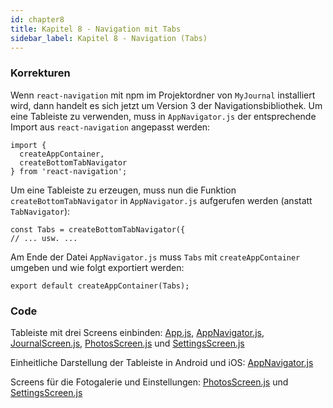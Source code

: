 ```yaml
---
id: chapter8
title: Kapitel 8 - Navigation mit Tabs
sidebar_label: Kapitel 8 - Navigation (Tabs)
---
```


### Korrekturen

Wenn `react-navigation` mit npm im Projektordner von `MyJournal` installiert wird, dann handelt es 
sich jetzt um Version 3 der Navigationsbibliothek. Um eine Tableiste zu verwenden, muss in `AppNavigator.js` 
der entsprechende Import aus `react-navigation` angepasst werden:

```
import {
  createAppContainer, 
  createBottomTabNavigator
} from 'react-navigation';
```

Um eine Tableiste zu erzeugen, muss nun die Funktion `createBottomTabNavigator` in `AppNavigator.js`
aufgerufen werden (anstatt `TabNavigator`):

```
const Tabs = createBottomTabNavigator({
// ... usw. ...
``` 

Am Ende der Datei `AppNavigator.js` muss `Tabs` mit `createAppContainer` umgeben
und wie folgt exportiert werden:

```
export default createAppContainer(Tabs);
```

### Code

Tableiste mit drei Screens einbinden: [App.js](assets/chapter8/SimpleScreens/App.js), [AppNavigator.js](assets/chapter8/SimpleScreens/AppNavigator.js), [JournalScreen.js](assets/chapter8/SimpleScreens/JournalScreen.js), [PhotosScreen.js](assets/chapter8/SimpleScreens/PhotosScreen.js) und [SettingsScreen.js](assets/chapter8/SimpleScreens/SettingsScreen.js)

Einheitliche Darstellung der Tableiste in Android und iOS: [AppNavigator.js](assets/chapter8/EinheitlicheTableiste/AppNavigator.js)

Screens für die Fotogalerie und Einstellungen: [PhotosScreen.js](assets/chapter8/Screens/PhotosScreen.js) und [SettingsScreen.js](assets/chapter8/Screens/SettingsScreen.js)

